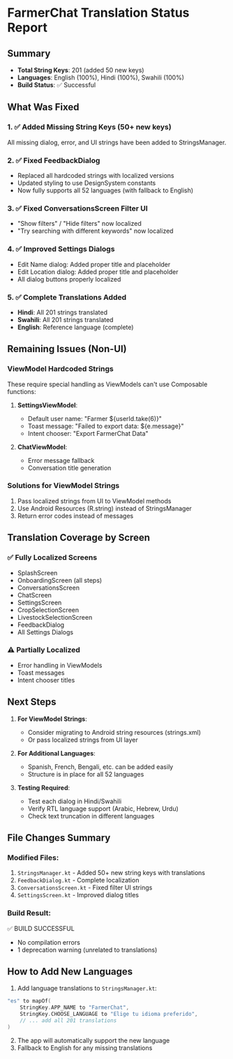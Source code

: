 # FarmerChat Translation Status Report

## Summary
- **Total String Keys**: 201 (added 50 new keys)
- **Languages**: English (100%), Hindi (100%), Swahili (100%)
- **Build Status**: ✅ Successful

## What Was Fixed

### 1. ✅ Added Missing String Keys (50+ new keys)
All missing dialog, error, and UI strings have been added to StringsManager.

### 2. ✅ Fixed FeedbackDialog
- Replaced all hardcoded strings with localized versions
- Updated styling to use DesignSystem constants
- Now fully supports all 52 languages (with fallback to English)

### 3. ✅ Fixed ConversationsScreen Filter UI
- "Show filters" / "Hide filters" now localized
- "Try searching with different keywords" now localized

### 4. ✅ Improved Settings Dialogs
- Edit Name dialog: Added proper title and placeholder
- Edit Location dialog: Added proper title and placeholder
- All dialog buttons properly localized

### 5. ✅ Complete Translations Added
- **Hindi**: All 201 strings translated
- **Swahili**: All 201 strings translated
- **English**: Reference language (complete)

## Remaining Issues (Non-UI)

### ViewModel Hardcoded Strings
These require special handling as ViewModels can't use Composable functions:
1. **SettingsViewModel**:
   - Default user name: "Farmer ${userId.take(6)}"
   - Toast message: "Failed to export data: ${e.message}"
   - Intent chooser: "Export FarmerChat Data"

2. **ChatViewModel**:
   - Error message fallback
   - Conversation title generation

### Solutions for ViewModel Strings
1. Pass localized strings from UI to ViewModel methods
2. Use Android Resources (R.string) instead of StringsManager
3. Return error codes instead of messages

## Translation Coverage by Screen

### ✅ Fully Localized Screens
- SplashScreen
- OnboardingScreen (all steps)
- ConversationsScreen
- ChatScreen
- SettingsScreen
- CropSelectionScreen
- LivestockSelectionScreen
- FeedbackDialog
- All Settings Dialogs

### ⚠️ Partially Localized
- Error handling in ViewModels
- Toast messages
- Intent chooser titles

## Next Steps

1. **For ViewModel Strings**: 
   - Consider migrating to Android string resources (strings.xml)
   - Or pass localized strings from UI layer

2. **For Additional Languages**:
   - Spanish, French, Bengali, etc. can be added easily
   - Structure is in place for all 52 languages

3. **Testing Required**:
   - Test each dialog in Hindi/Swahili
   - Verify RTL language support (Arabic, Hebrew, Urdu)
   - Check text truncation in different languages

## File Changes Summary

### Modified Files:
1. `StringsManager.kt` - Added 50+ new string keys with translations
2. `FeedbackDialog.kt` - Complete localization
3. `ConversationsScreen.kt` - Fixed filter UI strings
4. `SettingsScreen.kt` - Improved dialog titles

### Build Result:
✅ BUILD SUCCESSFUL
- No compilation errors
- 1 deprecation warning (unrelated to translations)

## How to Add New Languages

1. Add language translations to `StringsManager.kt`:
```kotlin
"es" to mapOf(
    StringKey.APP_NAME to "FarmerChat",
    StringKey.CHOOSE_LANGUAGE to "Elige tu idioma preferido",
    // ... add all 201 translations
)
```

2. The app will automatically support the new language
3. Fallback to English for any missing translations